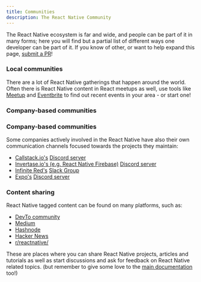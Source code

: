 ```yaml
---
title: Communities
description: The React Native Community
---
```


The React Native ecosystem is far and wide, and people can be part of it in many forms; here you will find but a partial list of different ways one developer can be part of it. If you know of other, or want to help expand this page, [submit a PR](https://github.com/facebook/react-native-website/pulls?q=is%3Apr+is%3Aopen+sort%3Aupdated-desc)!

### Local communities

There are a lot of React Native gatherings that happen around the world. Often there is React Native content in React meetups as well, use tools like [Meetup](http://www.meetup.com/topics/react-native/) and [Eventbrite](https://www.eventbrite.co.uk/d/online/react-native/?page=1) to find out recent events in your area - or start one!

### Company-based communities

### Company-based communities

Some companies actively involved in the React Native have also their own communication channels focused towards the projects they maintain:

- [Callstack.io's](https://www.callstack.com/) [Discord server](https://discordapp.com/invite/zwR2Cdh)
- [Invertase.io's (e.g. React Native Firebase)](https://invertase.io/) [Discord server](https://discord.gg/C9aK28N)
- [Infinite Red's](https://infinite.red/) [Slack Group](http://community.infinite.red/)
- [Expo's](https://expo.dev/) [Discord server](https://chat.expo.dev/)

### Content sharing

React Native tagged content can be found on many platforms, such as:

- [DevTo community](https://dev.to/t/reactnative)
- [Medium](https://medium.com/tag/react-native)
- [Hashnode](https://hashnode.com/n/react-native)
- [Hacker News](https://hn.algolia.com/?q=react-native)
- [r/reactnative/](https://www.reddit.com/r/reactnative/)

These are places where you can share React Native projects, articles and tutorials as well as start discussions and ask for feedback on React Native related topics. (but remember to give some love to the [main documentation](https://github.com/facebook/react-native-website) too!)
